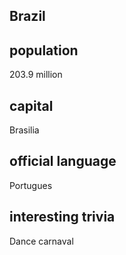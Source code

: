 ##  Brazil

##  population
203.9 million

##  capital
Brasilia
 
##  official language
Portugues

##  interesting trivia
Dance carnaval



